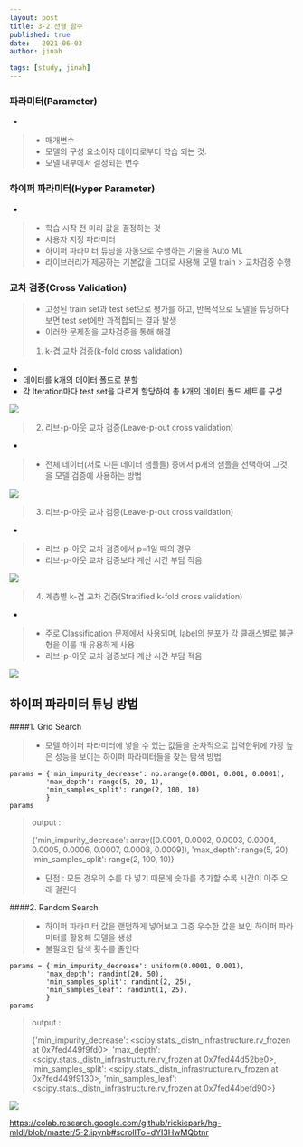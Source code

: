 ```yaml
---
layout: post
title: 3-2.선형 함수
published: true
date:   2021-06-03
author: jinah

tags: [study, jinah]
---
```





### 파라미터(Parameter)
-
>- 매개변수  
>- 모델의 구성 요소이자 데이터로부터 학습 되는 것.  
>- 모델 내부에서 결정되는 변수



### 하이퍼 파라미터(Hyper Parameter)
-
>- 학습 시작 전 미리 값을 결정하는 것
>-  사용자 지정 파라미터
>- 하이퍼 파라미터 튜닝을 자동으로 수행하는 기술을 Auto ML
>- 라이브러리가 제공하는 기본값을 그대로 사용해 모델 train > 교차검증 수행

### 교차 검증(Cross Validation)
> -  고정된 train set과 test set으로 평가를 하고, 반복적으로 모델을 튜닝하다보면 test set에만 과적합되는 결과 발생
> - 이러한 문제점을 교차검증을 통해 해결
> 
> 1. k-겹 교차 검증(k-fold cross validation)
-
-  데이터를 k개의 데이터 폴드로 분할
-  각 Iteration마다 test set을 다르게 할당하여 총 k개의 데이터 폴드 세트를 구성

>
<img src="https://mblogthumb-phinf.pstatic.net/MjAxOTA3MjVfMTYz/MDAxNTY0MDY1ODk4NTM0.HiTh5fw3_Fulbq6dv1iLrxS7EmEM4htsWC-5fh-TiGAg.5rbp2nHtWYOZvzoN-Kl4mCKF4nZ4rd5bmO_IDh-sieAg.PNG.ckdgus1433/image.png?type=w800">

>2.  리브-p-아웃 교차 검증(Leave-p-out cross validation)
-
>- 전체 데이터(서로 다른 데이터 샘플들) 중에서 p개의 샘플을 선택하여 그것을 모델 검증에 사용하는 방법

<img src="https://mblogthumb-phinf.pstatic.net/MjAxOTA3MjZfNCAg/MDAxNTY0MDY4NzA4MTEy.WMv-qZ490weZMjteert-trU-zIXBeX6wUs19A0Fo5RAg.KqxSpltjlbeYUTjj1d_V-HdPjYlzms_pKUmsJ1PipL0g.PNG.ckdgus1433/image.png?type=w800">

>3.  리브-p-아웃 교차 검증(Leave-p-out cross validation)
-
>- 리브-p-아웃 교차 검증에서 p=1일 때의 경우
>- 리브-p-아웃 교차 검증보다 계산 시간 부담 적음

<img src="https://mblogthumb-phinf.pstatic.net/MjAxOTA3MjZfNCAg/MDAxNTY0MDY4NzA4MTEy.WMv-qZ490weZMjteert-trU-zIXBeX6wUs19A0Fo5RAg.KqxSpltjlbeYUTjj1d_V-HdPjYlzms_pKUmsJ1PipL0g.PNG.ckdgus1433/image.png?type=w800">

>4.  계층별 k-겹 교차 검증(Stratified k-fold cross validation)
-
>- 주로 Classification 문제에서 사용되며, label의 분포가 각 클래스별로 불균형을 이룰 때 유용하게 사용
>- 리브-p-아웃 교차 검증보다 계산 시간 부담 적음

<img src="https://mblogthumb-phinf.pstatic.net/MjAxOTA3MjlfMiAg/MDAxNTY0NDA5MTY4MTkw.IlCY5_N8e3Qw1lU5DDufL0G1DYzIoWRgBDLlr4BY9JAg.qlE19XgVRk2CcFYTYZ7zHcuKtKjh8eQ-a4WYPhpE7V4g.PNG.ckdgus1433/image.png?type=w800">

## 하이퍼 파라미터 튜닝 방법

####1. Grid Search
> - 모델 하이퍼 파라미터에 넣을 수 있는 값들을 순차적으로 입력한뒤에 가장 높은 성능을 보이는 하이퍼 파라미터들을 찾는 탐색 방법
> 
>
 ```
params = {'min_impurity_decrease': np.arange(0.0001, 0.001, 0.0001),
          'max_depth': range(5, 20, 1),
          'min_samples_split': range(2, 100, 10)
          }
 params 
 ```
 
> output :
>
> {'min_impurity_decrease': array([0.0001, 0.0002, 0.0003, 0.0004, 0.0005, 0.0006, 0.0007, 0.0008, 0.0009]),
> 'max_depth': range(5, 20),  
> 'min_samples_split': range(2, 100, 10)}
> 
> 
> - 단점 :  모든 경우의 수를 다 넣기 때문에 숫자를 추가할 수록 시간이 아주 오래 걸린다

####2. Random Search
> - 하이퍼 파라미터 값을 랜덤하게 넣어보고 그중 우수한 값을 보인 하이퍼 파라미터를 활용해 모델을 생성
> - 불필요한 탐색 횟수를 줄인다
 ```
params = {'min_impurity_decrease': uniform(0.0001, 0.001),
          'max_depth': randint(20, 50),
          'min_samples_split': randint(2, 25),
          'min_samples_leaf': randint(1, 25),
          }         
params  
 ```
 
> output :
>
> {'min_impurity_decrease': <scipy.stats._distn_infrastructure.rv_frozen at 0x7fed449f9fd0>,
 'max_depth': <scipy.stats._distn_infrastructure.rv_frozen at 0x7fed44d52be0>,
 'min_samples_split': <scipy.stats._distn_infrastructure.rv_frozen at 0x7fed449f9130>,
 'min_samples_leaf': <scipy.stats._distn_infrastructure.rv_frozen at 0x7fed44befd90>}

<img src="https://img1.daumcdn.net/thumb/R1280x0/?scode=mtistory2&fname=https%3A%2F%2Fblog.kakaocdn.net%2Fdn%2FbbiSBu%2FbtqF3T0FGSi%2FvnJ5vH9oANNJL2SFdZTrA0%2Fimg.png">








https://colab.research.google.com/github/rickiepark/hg-mldl/blob/master/5-2.ipynb#scrollTo=dYI3HwMQbtnr
